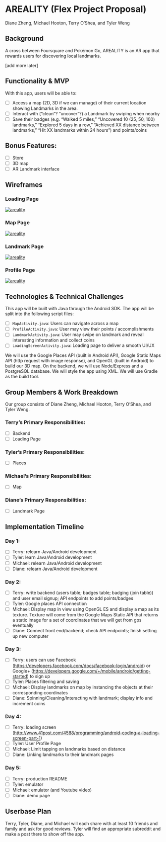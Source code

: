 # AREALITY (Flex Project Proposal)

Diane Zheng, Michael Hooton, Terry O’Shea, and Tyler Weng

## Background

A cross between Foursquare and Pokémon Go, AREALITY is an AR app that rewards users for discovering local landmarks.

[add more later]

## Functionality & MVP

With this app, users will be able to:
- [ ] Access a map (2D, 3D if we can manage) of their current location showing Landmarks in the area.
- [ ] Interact with (“clean”? “uncover”?) a Landmark by swiping when nearby
- [ ] Save their badges (e.g. “Walked 5 miles,” “Uncovered 10 (25, 50, 100) landmarks,” “Explored 5 days in a row,” “Achieved XX distance between landmarks,” “Hit XX landmarks within 24 hours”) and points/coins

## Bonus Features:

- [ ] Store
- [ ] 3D map
- [ ] AR Landmark interface

## Wireframes

### Loading Page

[![areality][loadingpage]][areality]

[areality]: https://github.com/tylerweng/areality
[loadingpage]: wireframes/loading_page.png

### Map Page

[![areality][mappage]][areality]

[mappage]: wireframes/map_portion.png

### Landmark Page

[![areality][landmarkpage]][areality]

[landmarkpage]: wireframes/landmark_page.png

### Profile Page

[![areality][profilepage]][areality]

[profilepage]: wireframes/profile_page.png

## Technologies & Technical Challenges

This app will be built with Java through the Android SDK. The app will be split
into the following script files:

- [ ] `MapActivity.java`: Users can navigate across a map
- [ ] `ProfileActivity.java`: User may view their points / accomplishments
- [ ] `LandmarkActivity.java`: User may swipe on landmark and reveal interesting information
and collect coins
- [ ] `LoadingScreenActivity.java`: Loading page to deliver a smooth UI/UX

We will use the Google Places API (built in Android API), Google Static Maps API (http request with image response), and OpenGL (built in Android) to build our 3D map.
On the backend, we will use Node/Express and a PostgreSQL database.
We will style the app using XML.
We will use Gradle as the build tool.

## Group Members & Work Breakdown

Our group consists of Diane Zheng, Michael Hooton, Terry O’Shea, and Tyler Weng.

### Terry’s Primary Responsibilities:

- [ ] Backend
- [ ] Loading Page

### Tyler’s Primary Responsibilities:

- [ ] Places

### Michael’s Primary Responsibilities:

- [ ] Map

### Diane’s Primary Responsibilities:

- [ ] Landmark Page

## Implementation Timeline

### Day 1:

- [ ] Terry: relearn Java/Android development
- [ ] Tyler: learn Java/Android development
- [ ] Michael: relearn Java/Android development
- [ ] Diane: relearn Java/Android development

### Day 2:

- [ ] Terry: write backend (users table; badges table; badging (join table)) and user email signup; API endpoints to add points/badges
- [ ] Tyler: Google places API connection
- [ ] Michael: Display map in view using OpenGL ES and display a map as its texture. Texture will come from the Google Maps Static API that returns a static image for a set of coordinates that we will get from gps eventually
- [ ] Diane: Connect front end/backend; check API endpoints; finish setting up new computer

### Day 3:

- [ ] Terry: users can use Facebook (https://developers.facebook.com/docs/facebook-login/android) or Google+ (https://developers.google.com/+/mobile/android/getting-started) to sign up
- [ ] Tyler: Places filtering and saving
- [ ] Michael: Display landmarks on map by instancing the objects at their corresponding coordinates
- [ ] Diane: Spinning/Cleaning/Interacting with landmark; display info and increment coins

### Day 4:

- [ ] Terry: loading screen (http://www.41post.com/4588/programming/android-coding-a-loading-screen-part-1)
- [ ] Tyler: User Profile Page
- [ ] Michael: Limit tapping on landmarks based on distance
- [ ] Diane: Linking landmarks to their landmark pages

### Day 5:

- [ ] Terry: production README
- [ ] Tyler: emulator
- [ ] Michael: emulator (and Youtube video)
- [ ] Diane: demo page

## Userbase Plan

Terry, Tyler, Diane, and Michael will each share with at least 10 friends and family and ask for good reviews.
Tyler will find an appropriate subreddit and make a post there to show off the app.
